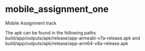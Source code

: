 # mobile_assignment_one
Mobile Assignment track 

The apk can be found in the following paths
build/app/outputs/apk/release/app-armeabi-v7a-release.apk  and
build/app/outputs/apk/release/app-arm64-v8a-release.apk
